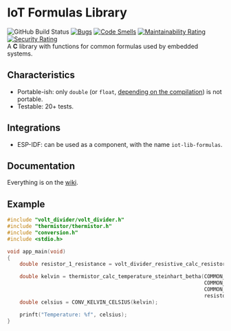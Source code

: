# IoT Formulas Library

![GitHub Build Status](https://github.com/gfurtadoalmeida/iot-lib-formulas/actions/workflows/build.yml/badge.svg) [![Bugs](https://sonarcloud.io/api/project_badges/measure?project=iot_lib_formulas&metric=bugs)](https://sonarcloud.io/summary/new_code?id=iot_lib_formulas) [![Code Smells](https://sonarcloud.io/api/project_badges/measure?project=iot_lib_formulas&metric=code_smells)](https://sonarcloud.io/summary/new_code?id=iot_lib_formulas) [![Maintainability Rating](https://sonarcloud.io/api/project_badges/measure?project=iot_lib_formulas&metric=sqale_rating)](https://sonarcloud.io/summary/new_code?id=iot_lib_formulas) [![Security Rating](https://sonarcloud.io/api/project_badges/measure?project=iot_lib_formulas&metric=security_rating)](https://sonarcloud.io/summary/new_code?id=iot_lib_formulas)      
A **C** library with functions for common formulas used by embedded systems.  

## Characteristics

* Portable-ish: only `double` (or `float`, [depending on the compilation](https://github.com/gfurtadoalmeida/iot-lib-formulas/wiki/Choosing-the-Decimal-Type))  is not portable.
* Testable: 20+ tests.

## Integrations

* ESP-IDF: can be used as a component, with the name `iot-lib-formulas`.

## Documentation

Everything is on the [wiki](https://github.com/gfurtadoalmeida/iot-lib-formulas/wiki).

## Example

```cpp
#include "volt_divider/volt_divider.h"
#include "thermistor/thermistor.h"
#include "conversion.h"
#include <stdio.h>

void app_main(void)
{
    double resistor_1_resistance = volt_divider_resistive_calc_resistor_2(5.0, 10000.0, 2.5);

    double kelvin = thermistor_calc_temperature_steinhart_betha(COMMON_THERM_PROBE_AMBIENT_TEMP_KELVIN,
                                                                COMMON_THERM_PROBE_RESISTANCE,
                                                                COMMON_THERM_PROBE_BETHA,
                                                                resistor_1_resistance);
    double celsius = CONV_KELVIN_CELSIUS(kelvin);

    prinft("Temperature: %f", celsius);
}
```
